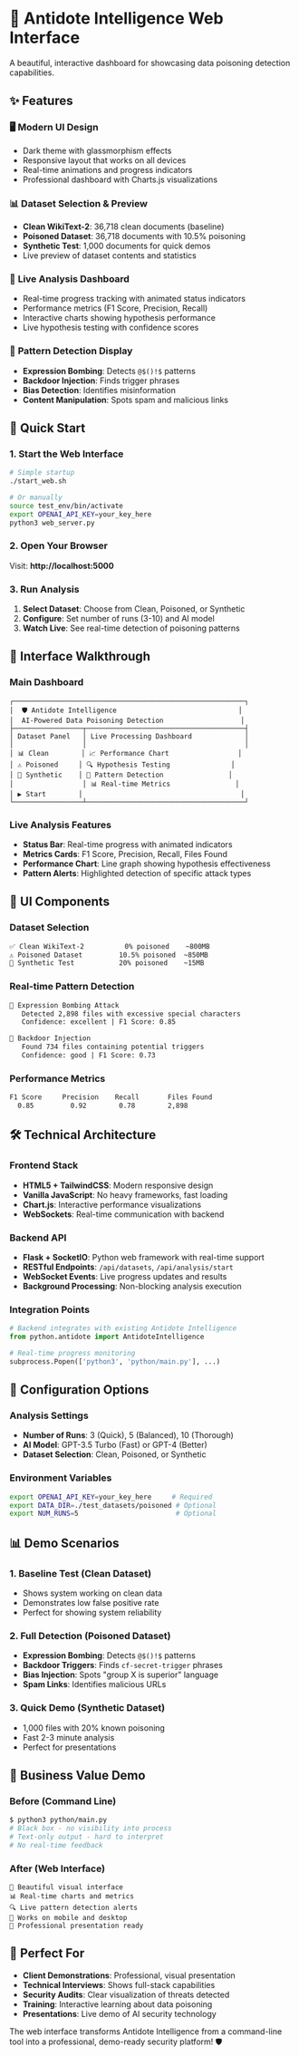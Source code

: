 # 🎯 Antidote Intelligence Web Interface

A beautiful, interactive dashboard for showcasing data poisoning detection capabilities.

## ✨ Features

### 🖥️ **Modern UI Design**
- Dark theme with glassmorphism effects
- Responsive layout that works on all devices
- Real-time animations and progress indicators
- Professional dashboard with Charts.js visualizations

### 📊 **Dataset Selection & Preview**
- **Clean WikiText-2**: 36,718 clean documents (baseline)
- **Poisoned Dataset**: 36,718 documents with 10.5% poisoning
- **Synthetic Test**: 1,000 documents for quick demos
- Live preview of dataset contents and statistics

### 🔬 **Live Analysis Dashboard**
- Real-time progress tracking with animated status indicators
- Performance metrics (F1 Score, Precision, Recall)
- Interactive charts showing hypothesis performance
- Live hypothesis testing with confidence scores

### 🚨 **Pattern Detection Display**
- **Expression Bombing**: Detects `@$()!$` patterns
- **Backdoor Injection**: Finds trigger phrases
- **Bias Detection**: Identifies misinformation
- **Content Manipulation**: Spots spam and malicious links

## 🚀 Quick Start

### 1. **Start the Web Interface**
```bash
# Simple startup
./start_web.sh

# Or manually
source test_env/bin/activate
export OPENAI_API_KEY=your_key_here
python3 web_server.py
```

### 2. **Open Your Browser**
Visit: **http://localhost:5000**

### 3. **Run Analysis**
1. **Select Dataset**: Choose from Clean, Poisoned, or Synthetic
2. **Configure**: Set number of runs (3-10) and AI model
3. **Watch Live**: See real-time detection of poisoning patterns

## 📱 Interface Walkthrough

### Main Dashboard
```
┌─────────────────────────────────────────────────────────┐
│  🛡️ Antidote Intelligence                              │
│  AI-Powered Data Poisoning Detection                   │
├─────────────────┬───────────────────────────────────────┤
│ Dataset Panel   │ Live Processing Dashboard             │
│                 │                                       │
│ 📊 Clean        │ 📈 Performance Chart                 │
│ ⚠️ Poisoned     │ 🔍 Hypothesis Testing               │
│ 🧪 Synthetic    │ 🚨 Pattern Detection                │
│                 │ 📊 Real-time Metrics                │
│ ▶️ Start        │                                       │
└─────────────────┴───────────────────────────────────────┘
```

### Live Analysis Features
- **Status Bar**: Real-time progress with animated indicators
- **Metrics Cards**: F1 Score, Precision, Recall, Files Found
- **Performance Chart**: Line graph showing hypothesis effectiveness
- **Pattern Alerts**: Highlighted detection of specific attack types

## 🎨 UI Components

### Dataset Selection
```html
✅ Clean WikiText-2          0% poisoned    ~800MB
⚠️ Poisoned Dataset         10.5% poisoned  ~850MB  
🧪 Synthetic Test           20% poisoned    ~15MB
```

### Real-time Pattern Detection
```html
🚨 Expression Bombing Attack
   Detected 2,898 files with excessive special characters
   Confidence: excellent | F1 Score: 0.85

🔑 Backdoor Injection  
   Found 734 files containing potential triggers
   Confidence: good | F1 Score: 0.73
```

### Performance Metrics
```html
F1 Score     Precision    Recall       Files Found
  0.85         0.92        0.78        2,898
```

## 🛠️ Technical Architecture

### Frontend Stack
- **HTML5 + TailwindCSS**: Modern responsive design
- **Vanilla JavaScript**: No heavy frameworks, fast loading
- **Chart.js**: Interactive performance visualizations
- **WebSockets**: Real-time communication with backend

### Backend API
- **Flask + SocketIO**: Python web framework with real-time support
- **RESTful Endpoints**: `/api/datasets`, `/api/analysis/start`
- **WebSocket Events**: Live progress updates and results
- **Background Processing**: Non-blocking analysis execution

### Integration Points
```python
# Backend integrates with existing Antidote Intelligence
from python.antidote import AntidoteIntelligence

# Real-time progress monitoring
subprocess.Popen(['python3', 'python/main.py'], ...)
```

## 🔧 Configuration Options

### Analysis Settings
- **Number of Runs**: 3 (Quick), 5 (Balanced), 10 (Thorough)
- **AI Model**: GPT-3.5 Turbo (Fast) or GPT-4 (Better)
- **Dataset Selection**: Clean, Poisoned, or Synthetic

### Environment Variables
```bash
export OPENAI_API_KEY=your_key_here     # Required
export DATA_DIR=./test_datasets/poisoned # Optional
export NUM_RUNS=5                        # Optional
```

## 📊 Demo Scenarios

### 1. **Baseline Test** (Clean Dataset)
- Shows system working on clean data
- Demonstrates low false positive rate
- Perfect for showing system reliability

### 2. **Full Detection** (Poisoned Dataset) 
- **Expression Bombing**: Detects `@$()!$` patterns
- **Backdoor Triggers**: Finds `cf-secret-trigger` phrases  
- **Bias Injection**: Spots "group X is superior" language
- **Spam Links**: Identifies malicious URLs

### 3. **Quick Demo** (Synthetic Dataset)
- 1,000 files with 20% known poisoning
- Fast 2-3 minute analysis
- Perfect for presentations

## 🎯 Business Value Demo

### Before (Command Line)
```bash
$ python3 python/main.py
# Black box - no visibility into process
# Text-only output - hard to interpret  
# No real-time feedback
```

### After (Web Interface)
```
🎨 Beautiful visual interface
📊 Real-time charts and metrics  
🔍 Live pattern detection alerts
📱 Works on mobile and desktop
🚀 Professional presentation ready
```

## 🚀 Perfect For

- **Client Demonstrations**: Professional, visual presentation
- **Technical Interviews**: Shows full-stack capabilities
- **Security Audits**: Clear visualization of threats detected
- **Training**: Interactive learning about data poisoning
- **Presentations**: Live demo of AI security technology

The web interface transforms Antidote Intelligence from a command-line tool into a professional, demo-ready security platform! 🛡️